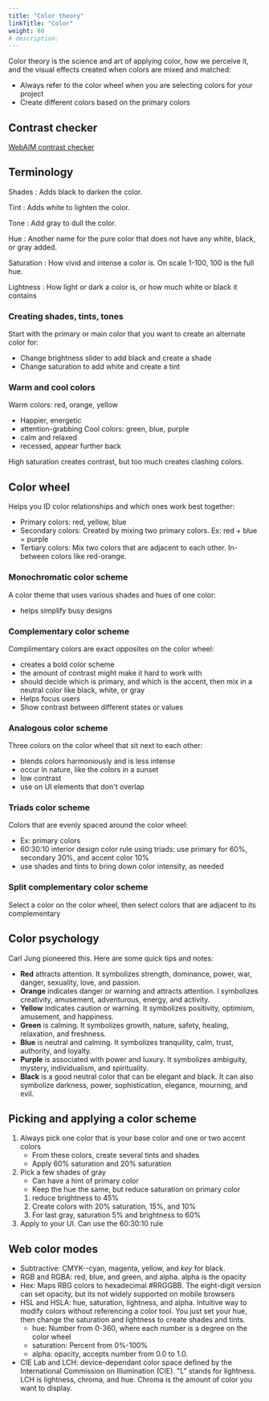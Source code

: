 ```yaml
---
title: "Color theory"
linkTitle: "Color"
weight: 80
# description:
---
```


Color theory is the science and art of applying color, how we perceive it, and the visual effects created when colors are mixed and matched:
- Always refer to the color wheel when you are selecting colors for your project
- Create different colors based on the primary colors

## Contrast checker

[WebAIM contrast checker](https://webaim.org/resources/contrastchecker/)

## Terminology

Shades
: Adds black to darken the color.

Tint
: Adds white to lighten the color.

Tone
: Add gray to dull the color.

Hue
: Another name for the pure color that does not have any white, black, or gray added.

Saturation
: How vivid and intense a color is. On scale 1-100, 100 is the full hue.

Lightness
: How light or dark a color is, or how much white or black it contains

### Creating shades, tints, tones

Start with the primary or main color that you want to create an alternate color for:
- Change brightness slider to add black and create a shade
- Change saturation to add white and create a tint

### Warm and cool colors

Warm colors: red, orange, yellow
- Happier, energetic
- attention-grabbing
Cool colors: green, blue, purple
- calm and relaxed
- recessed, appear further back

High saturation creates contrast, but too much creates clashing colors.

## Color wheel

Helps you ID color relationships and which ones work best together:
- Primary colors: red, yellow, blue
- Secondary colors: Created by mixing two primary colors. Ex: red + blue = purple
- Tertiary colors: Mix two colors that are adjacent to each other. In-between colors like red-orange.

### Monochromatic color scheme

A color theme that uses various shades and hues of one color:
- helps simplify busy designs

### Complementary color scheme

Complimentary colors are exact opposites on the color wheel:
- creates a bold color scheme
- the amount of contrast might make it hard to work with
- should decide which is primary, and which is the accent, then mix in a neutral color like black, white, or gray
- Helps focus users
- Show contrast between different states or values

### Analogous color scheme

Three colors on the color wheel that sit next to each other:
- blends colors harmoniously and is less intense
- occur in nature, like the colors in a sunset
- low contrast
- use on UI elements that don't overlap

### Triads color scheme

Colors that are evenly spaced around the color wheel:
- Ex: primary colors
- 60:30:10 interior design color rule using triads: use primary for 60%, secondary 30%, and accent color 10%
- use shades and tints to bring down color intensity, as needed

### Split complementary color scheme

Select a color on the color wheel, then select colors that are adjacent to its complementary

## Color psychology

Carl Jung pioneered this. Here are some quick tips and notes:
- **Red** attracts attention. It symbolizes strength, dominance, power, war, danger, sexuality, love, and passion.
- **Orange** indicates danger or warning and attracts attention. I symbolizes creativity, amusement, adventurous, energy, and activity.
- **Yellow** indicates caution or warning. It symbolizes positivity, optimism, amusement, and happiness.
- **Green** is calming. It symbolizes growth, nature, safety, healing, relaxation, and freshness.
- **Blue** is neutral and calming. It symbolizes tranquility, calm, trust, authority, and loyalty.
- **Purple** is associated with power and luxury. It symbolizes ambiguity, mystery, individualism, and spirituality.
- **Black** is a good neutral color that can be elegant and black. It can also symbolize darkness, power, sophistication, elegance, mourning, and evil.

## Picking and applying a color scheme

1. Always pick one color that is your base color and one or two accent colors
   - From these colors, create several tints and shades
   - Apply 60% saturation and 20% saturation
2. Pick a few shades of gray
   - Can have a hint of primary color
   - Keep the hue the same, but reduce saturation on primary color
   1. reduce brightness to 45%
   2. Create colors with 20% saturation, 15%, and 10%
   3. For last gray, saturation 5% and brightness to 60%
3. Apply to your UI. Can use the 60:30:10 rule 


## Web color modes

- Subtractive: CMYK--cyan, magenta, yellow, and _key_ for black.
- RGB and RGBA: red, blue, and green, and alpha. alpha is the opacity
- Hex: Maps RBG colors to hexadecimal #RRGGBB. The eight-digit version can set opacity, but its not widely supported on mobile browsers
- HSL and HSLA: hue, saturation, lightness, and alpha. Intuitive way to modify colors without referencing a color tool. You just set your hue, then change the saturation and lightness to create shades and tints.
  - hue: Number from 0-360, where each number is a degree on the color wheel
  - saturation: Percent from 0%-100%
  - alpha: opacity, accepts number from 0.0 to 1.0.
- CIE Lab and LCH: device-dependant color space defined by the International Commission on Illumination (CIE). "L" stands for lightness.
  LCH is lightness, chroma, and hue. Chroma is the amount of color you want to display.
